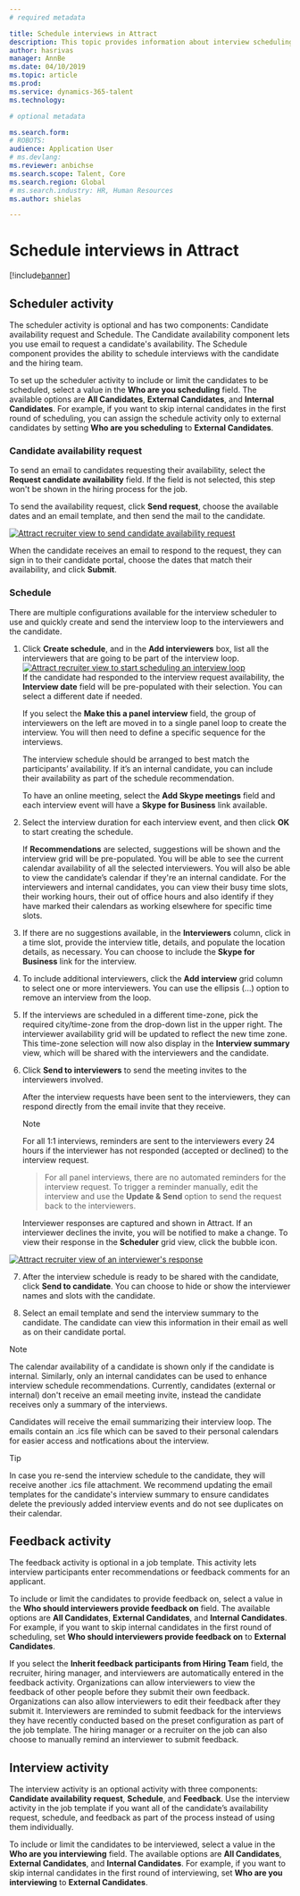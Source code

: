 ```yaml
---
# required metadata

title: Schedule interviews in Attract
description: This topic provides information about interview scheduling and feedback activities in Attract.
author: hasrivas
manager: AnnBe
ms.date: 04/10/2019
ms.topic: article
ms.prod: 
ms.service: dynamics-365-talent
ms.technology: 

# optional metadata

ms.search.form: 
# ROBOTS: 
audience: Application User
# ms.devlang: 
ms.reviewer: anbichse
ms.search.scope: Talent, Core
ms.search.region: Global
# ms.search.industry: HR, Human Resources
ms.author: shielas

---
```


# Schedule interviews in Attract

[!include[banner](includes/banner.md)]

## Scheduler activity

The scheduler activity is optional and has two components: Candidate availability request and Schedule. The Candidate availability component lets you use email to request a candidate's availability. The Schedule component provides the ability to schedule interviews with the candidate and the hiring team.

To set up the scheduler activity to include or limit the candidates to be scheduled, select a value in the **Who are you scheduling** field. The available options are **All Candidates**, **External Candidates**, and **Internal Candidates**. For example, if you want to skip internal candidates in the first round of scheduling, you can assign the schedule activity only to external candidates by setting **Who are you scheduling** to **External Candidates**.

### Candidate availability request

To send an email to candidates requesting their availability, select the **Request candidate availability** field. If the field is not selected, this step won't be shown in the hiring process for the job.

To send the availability request, click **Send request**, choose the available dates and an email template, and then send the mail to the candidate.

[![Attract recruiter view to send candidate availability request](./media/scheduler-candidate-request.png)](./media/scheduler-candidate-request.png)

When the candidate receives an email to respond to the request, they can sign in to their candidate portal, choose the dates that match their availability, and click **Submit**.

### Schedule
There are multiple configurations available for the interview scheduler to use and quickly create and send the interview loop to the interviewers and the candidate.

1. Click **Create schedule**, and in the **Add interviewers** box, list all the interviewers that are going to be part of the interview loop.
[![Attract recruiter view to start scheduling an interview loop](./media/schedule-start-over.png)](./media/schedule-start-over.png)   
    If the candidate had responded to the interview request availability, the **Interview date** field will be pre-populated with their selection. You can select a different date if needed.
    
    If you select the **Make this a panel interview** field, the group of interviewers on the left are moved in to a single panel loop to create the interview. You will then need to define a specific sequence for the interviews.
    
    The interview schedule should be arranged to best match the participants’ availability. If it’s an internal candidate, you can include their availability as part of the schedule recommendation.
    
    To have an online meeting, select the **Add Skype meetings** field and each interview event will have a **Skype for Business** link available.

2. Select the interview duration for each interview event, and then click **OK** to start creating the schedule.

    If **Recommendations** are selected, suggestions will be shown and the interview grid will be pre-populated. You will be able to see the current calendar availability of all the selected interviewers. You will also be able to view the candidate’s calendar if they're an internal candidate. For the interviewers and internal candidates, you can view their busy time slots, their working hours, their out of office hours and also identify if they have marked their calendars as working elsewhere for specific time slots. 

3. If there are no suggestions available, in the **Interviewers** column, click in a time slot, provide the interview title, details, and populate the location details, as necessary. You can choose to include the **Skype for Business** link for the interview.

4. To include additional interviewers, click the **Add interview** grid column to select one or more interviewers. You can use the ellipsis (...) option to remove an interview from the loop.
    
5. If the interviews are scheduled in a different time-zone, pick the required city/time-zone from the drop-down list in the upper right. The interviewer availability grid will be updated to reflect the new time zone. This time-zone selection will now also display in the **Interview summary** view, which will be shared with the interviewers and the candidate. 

6. Click **Send to interviewers** to send the meeting invites to the interviewers involved.

    After the interview requests have been sent to the interviewers, they can respond directly from the email invite that they receive.

    >[!NOTE]
    > For all 1:1 interviews, reminders are sent to the interviewers every 24 hours if the interviewer has not responded (accepted or declined) to the interview request.

    > For all panel interviews, there are no automated reminders for the interview request. To trigger a reminder manually, edit the interview and use the **Update & Send** option to send the request back to the interviewers.

    Interviewer responses are captured and shown in Attract. If an interviewer declines the invite, you will be notified to make a change. To view their response in the **Scheduler** grid view, click the bubble icon.

[![Attract recruiter view of an interviewer's response](./media/schedule-interviewer-response2.png)](./media/schedule-interviewer-response2.png)

7. After the interview schedule is ready to be shared with the candidate, click **Send to candidate**. You can choose to hide or show the interviewer names and slots with the candidate.

8. Select an email template and send the interview summary to the candidate. The candidate can view this information in their email as well as on their candidate portal.
    
>[!NOTE] 
> The calendar availability of a candidate is shown only if the candidate is internal. Similarly, only an internal candidates can be used to enhance interview schedule recommendations. Currently, candidates (external or internal) don't receive an email meeting invite, instead the candidate receives only a summary of the interviews.

Candidates will receive the email summarizing their interview loop. The emails contain an .ics file which can be saved to their personal calendars for easier access and notfications about the interview.

>[!TIP] 
> In case you re-send the interview schedule to the candidate, they will receive another .ics file attachment. We recommend updating the email templates for the candidate's interview summary to ensure candidates delete the previously added interview events and do not see duplicates on their calendar. 

## Feedback activity

The feedback activity is optional in a job template. This activity lets interview participants enter recommendations or feedback comments for an applicant. 

To include or limit the candidates to provide feedback on, select a value in the **Who should interviewers provide feedback on** field.  The available options are **All Candidates**, **External Candidates**, and **Internal Candidates**. For example, if you want to skip internal candidates in the first round of scheduling, set **Who should interviewers provide feedback on** to **External Candidates**.

If you select the **Inherit feedback participants from Hiring Team** field, the recruiter, hiring manager, and interviewers are automatically entered in the feedback activity. Organizations can allow interviewers to view the feedback of other people before they submit their own feedback. Organizations can also allow interviewers to edit their feedback after they submit it. Interviewers are reminded to submit feedback for the interviews they have recently conducted based on the preset configuration as part of the job template. The hiring manager or a recruiter on the job can also choose to manually remind an interviewer to submit feedback.

## Interview activity

The interview activity is an optional activity with three components: **Candidate availability request**, **Schedule**, and **Feedback**. Use the interview activity in the job template if you want all of the candidate’s availability request, schedule, and feedback as part of the process instead of using them individually.

To include or limit the candidates to be interviewed, select a value in the **Who are you interviewing** field. The available options are **All Candidates**, **External Candidates**, and **Internal Candidates**. For example, if you want to skip internal candidates in the first round of interviewing, set **Who are you interviewing** to **External Candidates**.
